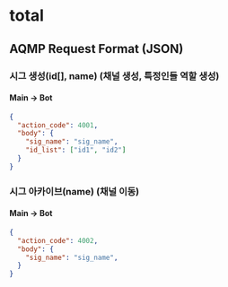 # total

## AQMP Request Format (JSON)

### 시그 생성(id[], name) (채널 생성, 특정인들 역할 생성)

#### Main -> Bot

```json
{
  "action_code": 4001,
  "body": {
    "sig_name": "sig_name",
    "id_list": ["id1", "id2"]
  }
}
```


### 시그 아카이브(name) (채널 이동)

#### Main -> Bot

```json
{
  "action_code": 4002,
  "body": {
    "sig_name": "sig_name",
  }
}
```